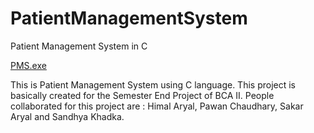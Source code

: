 # PatientManagementSystem
Patient Management System in C

[PMS.exe](https://github.com/techiesakar/PatientManagementSystem/raw/main/PMS.exe)



This is Patient Management System using C language.
This project is basically created for the Semester End Project of BCA II.
People collaborated for this project are :  Himal Aryal, Pawan Chaudhary, Sakar Aryal and Sandhya Khadka.

